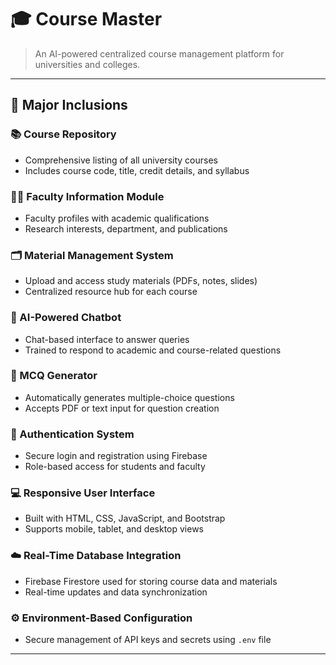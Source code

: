 # 🎓 Course Master

> An AI-powered centralized course management platform for universities and colleges.

---

## 📌 Major Inclusions

### 📚 Course Repository
- Comprehensive listing of all university courses
- Includes course code, title, credit details, and syllabus

### 👩‍🏫 Faculty Information Module
- Faculty profiles with academic qualifications
- Research interests, department, and publications

### 🗂️ Material Management System
- Upload and access study materials (PDFs, notes, slides)
- Centralized resource hub for each course

### 🤖 AI-Powered Chatbot
- Chat-based interface to answer queries
- Trained to respond to academic and course-related questions

### 🧠 MCQ Generator
- Automatically generates multiple-choice questions
- Accepts PDF or text input for question creation

### 🔐 Authentication System
- Secure login and registration using Firebase
- Role-based access for students and faculty

### 💻 Responsive User Interface
- Built with HTML, CSS, JavaScript, and Bootstrap
- Supports mobile, tablet, and desktop views

### ☁️ Real-Time Database Integration
- Firebase Firestore used for storing course data and materials
- Real-time updates and data synchronization

### ⚙️ Environment-Based Configuration
- Secure management of API keys and secrets using `.env` file

---

